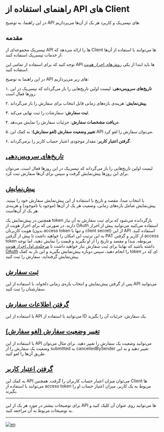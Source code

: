 # راهنمای استفاده از API های Client

در این راهنما، به توضیح
API
های تپسی‌پک و کاربرد هر یک از آن‌ها می‌پردازیم.

## مقدمه

تپسی‌پک مجموعه‌ای از
API
ها را ارائه می‌دهد که
Client
ها می‌توانند با استفاده از آن‌ها از خدمات تپسی‌پک استفاده کنند.

توجه کنید که برای استفاده از تمامی این
API
ها باید ابتدا از یکی 
[روش‌های احراز هویت](./authorization/README.fa.md)
استفاده کنید.

در این راهنما به توضیح
API
های زیر می‌پردازیم:

۱. **تاریخ‌های سرویس‌دهی**:
لیست اولین تاریخ‌هایی را باز می‌گرداند که تپسی‌پک در این روزها فعال است.

۲. **پیش‌نمایش**: 
هزینه‌ی بازه‌های زمانی قابل انتخاب برای سفارش را باز می‌گرداند.

۳. **ثبت سفارش**: 
سفارشات را ثبت نهایی می‌کند.

۴. **دریافت مشخصات سفارش**:
جزئیات سفارش را نمایش می‌دهد.

۵. **تغییر وضعیت سفارش (لغو سفارش)**:
به کمک این
API
می‌توان سفارش را لغو کرد.

۶. **گرفتن اعتبار کاربر**:
مقدار موجودی اعتبار حساب کاربر را برمی‌گرداند.

## [تاریخ‌های سرویس‌دهی](time/README.fa.md#سرویس-تپسی‌پک-api-تاریخ‌های-سرویس‌دهی)

لیست اولین تاریخ‌هایی را باز می‌گرداند که تپسی‌پک در این روزها فعال است.
می‌توان برای این روزها پیش‌نمایش گرفت و سپس برای آن‌ها سفارش ثبت کرد.

## [پیش‌نمایش](order/README.fa.md#پیش‌نمایش)

با انتخاب مبدا، مقصد و تاریخ با استفاده از این
پیش‌نمایش سفارش خود را ببینید.
پیش‌نمایش شامل بازه‌های زمانی، وضعیت هر یک از آن‌ها
(موجود یا ناموجود)
و هزینه‌ی هر یک از آن‌هاست.

همچنین در پیش‌نمایش یک
token
بازگردانده می‌شود که برای ثبت سفارش به آن نیاز دارید.
در صورتی که برای احراز هویت از
OAuth
استفاده می‌کنید می‌توانید پیش از احراز هویت کاربرتان
(بدون
access token
و تنها با
client secret)
از این
API
استفاده کنید. به این ترتیب این امکان را خواهید داشت تا پیش از گرفتن 
PAT
از کاربر و گرفتن
access token 
مربوطه، مبدا و مقصد و تاریخ را از او بگیرید و قیمت را نمایش دهید، اما توجه داشته باشید که نهایتا برای ثبت سفارش نیاز خواهید داشت تا
[مرحله‌ی اول احراز هویت OAuth](../authorization/oauth/README.fa.md#۱-ساخت-personal-access-token-pat)
را انجام دهید، سپس دوباره پیش‌نمایش بگیرید و این بار به کمک
token
ای که در پیش‌نمایش گرفته‌اید، سفارش را ثبت کنید.


## [ثبت سفارش](order/README.fa.md#ثبت-سفارش)

پس از گرفتن پیش‌نمایش و انتخاب بازه‌ی زمانی دلخواه، با استفاده از این
API
می‌توانید سفارشتان را ثبت کنید.

## [گرفتن اطلاعات سفارش](order/README.fa.md#گرفتن-اطلاعات-سفارش)

با استفاده از این
API
می‌توانید با استفاده از
ID
یک سفارش، جزئيات آن را بگیرید.

## [تغییر وضعیت سفارش (لغو سفارش)](order/README.fa.md#تغییر-وضعیت-سفارش-لغو-سفارش)

با استفاده از این
API
می‌توانید وضعیت یک سفارش را تغییر دهید. برای مثال می‌توان وضعیت یک سفارش را از
submitted
به
cancelledBySender
تغییر دهید و به این طریق آن‌ها را لغو کنید.

## [گرفتن اعتبار کاربر](user/README.fa.md#)

به کمک این
API
می‌توان میزان اعتبار حساب کاربران را گرفت.
همچنین
Client
ها می‌توانند با استفاده از
access token
مربوط به یک کاربر، میزان اعتبار حساب او را بگیرند.

---

برای توضیحات بیشتر در مورد هر یک از این
API
ها می‌توانید روی عنوان آن کلیک کنید و به توضیحات مربوط به آن مراجعه کنید.

---

[![en](https://img.shields.io/badge/lang-en-red.svg)](./README.md)